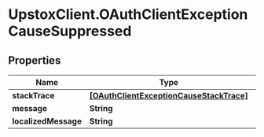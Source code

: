 # UpstoxClient.OAuthClientExceptionCauseSuppressed

## Properties
Name | Type | Description | Notes
------------ | ------------- | ------------- | -------------
**stackTrace** | [**[OAuthClientExceptionCauseStackTrace]**](OAuthClientExceptionCauseStackTrace.md) |  | [optional] 
**message** | **String** |  | [optional] 
**localizedMessage** | **String** |  | [optional] 
